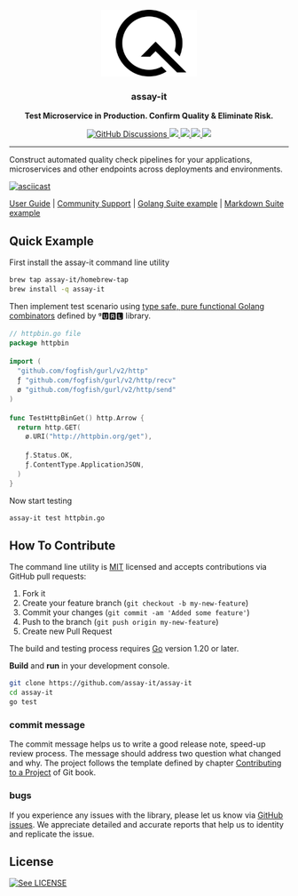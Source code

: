 <p align="center">
  <img src="./doc/assay-it.svg" height="120" />
  <h3 align="center">assay-it</h3>
  <p align="center"><strong>Test Microservice in Production. Confirm Quality & Eliminate Risk.</strong></p>

  <p align="center">
    <!-- Discussion -->
    <a href="https://github.com/assay-it/assay-it/discussions">
      <img alt="GitHub Discussions" src="https://img.shields.io/github/discussions/assay-it/assay-it?logo=github">
    </a>
    <!-- Version -->
    <a href="https://github.com/assay-it/assay-it/releases">
      <img src="https://img.shields.io/github/v/tag/assay-it/assay-it?label=version" />
    </a>
    <!-- Build Status  -->
    <a href="https://github.com/assay-it/assay-it/actions/">
      <img src="https://github.com/assay-it/assay-it/workflows/test/badge.svg" />
    </a>
    <!-- GitHub -->
    <a href="http://github.com/assay-it/assay-it">
      <img src="https://img.shields.io/github/last-commit/assay-it/assay-it.svg" />
    </a>
    <!-- Coverage -->
    <a href="https://coveralls.io/github/assay-it/assay-it?branch=main">
      <img src="https://coveralls.io/repos/github/assay-it/assay-it/badge.svg?branch=main" />
    </a>
  </p>
</p>

--- 

Construct automated quality check pipelines for your applications, microservices and other endpoints across deployments and environments.

[![asciicast](https://asciinema.org/a/564197.svg)](https://asciinema.org/a/564197)

[User Guide](https://assay.it/doc/) |
[Community Support](https://github.com/assay-it/assay-it/discussions) |
[Golang Suite example](./examples/golang-httpbin/request.go) |
[Markdown Suite example](./examples/katt-httpbin/request.md)

## Quick Example

First install the assay-it command line utility

```bash 
brew tap assay-it/homebrew-tap
brew install -q assay-it
```

Then implement test scenario using [type safe, pure functional Golang combinators](https://github.com/fogfish/gurl) defined by ᵍ🆄🆁🅻 library. 

```go
// httpbin.go file
package httpbin

import (
  "github.com/fogfish/gurl/v2/http"
  ƒ "github.com/fogfish/gurl/v2/http/recv"
  ø "github.com/fogfish/gurl/v2/http/send"
)

func TestHttpBinGet() http.Arrow {
  return http.GET(
    ø.URI("http://httpbin.org/get"),

    ƒ.Status.OK,
    ƒ.ContentType.ApplicationJSON,
  )
}
```

Now start testing

```bash
assay-it test httpbin.go
```

## How To Contribute

The command line utility is [MIT](LICENSE) licensed and accepts contributions via GitHub pull requests:

1. Fork it
2. Create your feature branch (`git checkout -b my-new-feature`)
3. Commit your changes (`git commit -am 'Added some feature'`)
4. Push to the branch (`git push origin my-new-feature`)
5. Create new Pull Request


The build and testing process requires [Go](https://golang.org) version 1.20 or later.

**Build** and **run** in your development console.

```bash
git clone https://github.com/assay-it/assay-it
cd assay-it
go test
```

### commit message

The commit message helps us to write a good release note, speed-up review process. The message should address two question what changed and why. The project follows the template defined by chapter [Contributing to a Project](http://git-scm.com/book/ch5-2.html) of Git book.

### bugs

If you experience any issues with the library, please let us know via [GitHub issues](https://github.com/assay-it/assay-it/issue). We appreciate detailed and accurate reports that help us to identity and replicate the issue. 


## License

[![See LICENSE](https://img.shields.io/github/license/assay-it/assay-it.svg?style=for-the-badge)](LICENSE)
